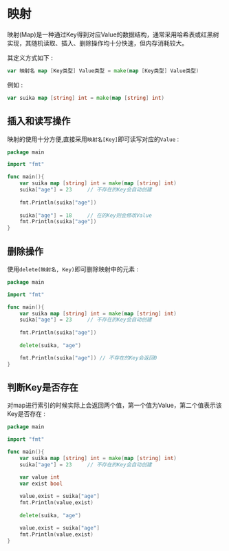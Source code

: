 # 映射
映射(Map)是一种通过Key得到对应Value的数据结构，通常采用哈希表或红黑树实现，其随机读取、插入、删除操作均十分快速，但内存消耗较大。  

其定义方式如下 :  
```Go
var 映射名 map [Key类型] Value类型 = make(map [Key类型] Value类型)
```
例如 :  
```Go
var suika map [string] int = make(map [string] int)
```

## 插入和读写操作
映射的使用十分方便,直接采用`映射名[Key]`即可读写对应的`Value` :  
```Go
package main

import "fmt"

func main(){
    var suika map [string] int = make(map [string] int)
    suika["age"] = 23     // 不存在的Key会自动创建 
    
    fmt.Println(suika["age"])
    
    suika["age"] = 18     // 在的Key则会修改Value
    fmt.Println(suika["age"])
}
```

## 删除操作
使用`delete(映射名, Key)`即可删除映射中的元素 :  
```Go
package main

import "fmt"

func main(){
    var suika map [string] int = make(map [string] int)
    suika["age"] = 23     // 不存在的Key会自动创建 
    
    fmt.Println(suika["age"])
    
    delete(suika, "age")

    fmt.Println(suika["age"]) // 不存在的Key会返回0
}
```

## 判断Key是否存在
对map进行索引的时候实际上会返回两个值，第一个值为Value，第二个值表示该Key是否存在 :  
```Go
package main

import "fmt"

func main(){
    var suika map [string] int = make(map [string] int)
    suika["age"] = 23     // 不存在的Key会自动创建 

    var value int
    var exist bool
    
    value,exist = suika["age"]
    fmt.Println(value,exist)
    
    delete(suika, "age")

    value,exist = suika["age"]
    fmt.Println(value,exist)
}
```